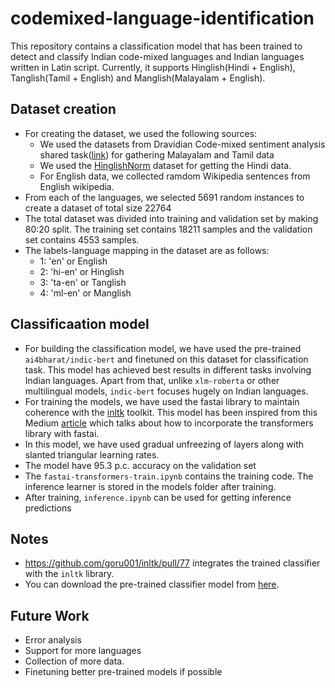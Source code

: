 # codemixed-language-identification

This repository contains a classification model that has been trained to detect and classify Indian code-mixed languages and Indian languages written in Latin script. Currently, it supports Hinglish(Hindi + English), Tanglish(Tamil + English) and Manglish(Malayalam + English).

## Dataset creation

- For creating the dataset, we used the following sources:
  - We used the datasets from Dravidian Code-mixed sentiment analysis shared task([link](https://dravidian-codemix.github.io/2020/datasets.html)) for gathering Malayalam and Tamil data
  - We used the [HinglishNorm](https://github.com/piyushmakhija5/hinglishNorm) dataset for getting the Hindi data.
  - For English data, we collected ramdom Wikipedia sentences from English wikipedia.
- From each of the languages, we selected 5691 random instances to create a dataset of total size 22764
- The total dataset was divided into training and validation set by making 80:20 split. The training set contains 18211 samples and the validation set contains 4553 samples.
- The labels-language mapping in the dataset are as follows:
  - 1: 'en' or English
  - 2: 'hi-en' or Hinglish
  - 3: 'ta-en' or Tanglish
  - 4: 'ml-en' or Manglish

## Classificaation model
- For building the classification model, we have used the pre-trained `ai4bharat/indic-bert` and finetuned on this dataset for classification task. This model has achieved best results in different tasks involving Indian languages. Apart from that, unlike `xlm-roberta` or other multilingual models, `indic-bert` focuses hugely on Indian languages.
- For training the models, we have used the fastai library to maintain coherence with the [inltk]() toolkit. This model has been inspired from this Medium [article](https://towardsdatascience.com/fastai-with-transformers-bert-roberta-xlnet-xlm-distilbert-4f41ee18ecb2) which talks about how to incorporate the transformers library with fastai. 
- In this model, we have used gradual unfreezing of layers along with slanted triangular learning rates.
- The model have 95.3 p.c. accuracy on the validation set
- The `fastai-transformers-train.ipynb` contains the training code. The inference learner is stored in the models folder after training.
- After training, `inference.ipynb` can be used for getting inference predictions

## Notes
- https://github.com/goru001/inltk/pull/77 integrates the trained classifier with the `inltk` library.
- You can download the pre-trained classifier model from [here](https://www.dropbox.com/s/tlhnkbqffqb832a/export.pkl).

## Future Work
- Error analysis
- Support for more languages
- Collection of more data.
- Finetuning better pre-trained models if possible
